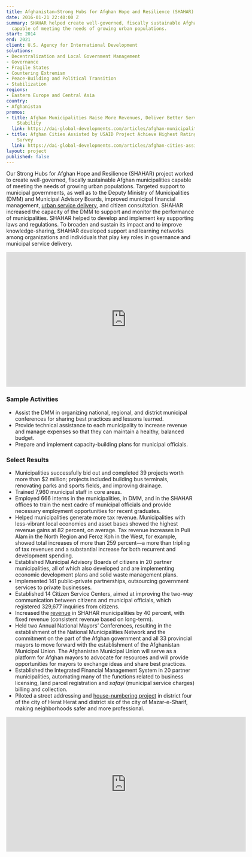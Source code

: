 ```yaml
---
title: Afghanistan—Strong Hubs for Afghan Hope and Resilience (SHAHAR)
date: 2016-01-21 22:40:00 Z
summary: SHAHAR helped create well-governed, fiscally sustainable Afghan municipalities
  capable of meeting the needs of growing urban populations.
start: 2014
end: 2021
client: U.S. Agency for International Development
solutions:
- Decentralization and Local Government Management
- Governance
- Fragile States
- Countering Extremism
- Peace-Building and Political Transition
- Stabilization
regions:
- Eastern Europe and Central Asia
country:
- Afghanistan
promos:
- title: Afghan Municipalities Raise More Revenues, Deliver Better Services, Enhance
    Stability
  link: https://dai-global-developments.com/articles/afghan-municipalities-raise-more-revenues-deliver-better-services-enhance-stability
- title: Afghan Cities Assisted by USAID Project Achieve Highest Ratings in Citizen
    Survey
  link: https://dai-global-developments.com/articles/afghan-cities-assisted-by-usaid-project-achieve-highest-ratings-in-citizen-survey
layout: project
published: false
---
```


Our Strong Hubs for Afghan Hope and Resilience (SHAHAR) project worked to create well-governed, fiscally sustainable Afghan municipalities capable of meeting the needs of growing urban populations. Targeted support to municipal governments, as well as to the Deputy Ministry of Municipalities (DMM) and Municipal Advisory Boards, improved municipal financial management, [urban service delivery](https://dai-global-developments.com/articles/afghan-cities-assisted-by-usaid-project-achieve-highest-ratings-in-citizen-survey), and citizen consultation. SHAHAR increased the capacity of the DMM to support and monitor the performance of municipalities. SHAHAR helped to develop and implement key supporting laws and regulations. To broaden and sustain its impact and to improve knowledge-sharing, SHAHAR developed support and learning networks among organizations and individuals that play key roles in governance and municipal service delivery.

<iframe src="https://player.vimeo.com/video/370977918" width="640" height="360" frameborder="0" allow="autoplay; fullscreen" allowfullscreen></iframe>

### Sample Activities

* Assist the DMM in organizing national, regional, and district municipal conferences for sharing best practices and lessons learned.
* Provide technical assistance to each municipality to increase revenue and manage expenses so that they can maintain a healthy, balanced budget. 
* Prepare and implement capacity-building plans for municipal officials.

### Select Results

* Municipalities successfully bid out and completed 39 projects worth more than $2 million; projects included building bus terminals, renovating parks and sports fields, and improving drainage.
* Trained 7,960 municipal staff in core areas.
* Employed 666 interns in the municipalities, in DMM, and in the SHAHAR offices to train the next cadre of municipal officials and provide necessary employment opportunities for recent graduates.
* Helped municipalities generate more tax revenue. Municipalities with less-vibrant local economies and asset bases showed the highest revenue gains at 82 percent, on average. Tax revenue increases in Puli Alam in the North Region and Feroz Koh in the West, for example, showed total increases of more than 259 percent—a more than tripling of tax revenues and a substantial increase for both recurrent and development spending.
* Established Municipal Advisory Boards of citizens in 20 partner municipalities, all of which also developed and are implementing economic development plans and solid waste management plans.
* Implemented 141 public-private partnerships, outsourcing government services to private businesses.
* Established 14 Citizen Service Centers, aimed at improving the two-way communication between citizens and municipal officials, which registered 329,677 inquiries from citizens.
* Increased the [revenue](http://dai-global-developments.com/articles/afghan-municipalities-raise-more-revenues-deliver-better-services-enhance-stability) in SHAHAR municipalities by 40 percent, with fixed revenue (consistent revenue based on long-term).
* Held two Annual National Mayors’ Conferences, resulting in the establishment of the National Municipalities Network and the commitment on the part of the Afghan government and all 33 provincial mayors to move forward with the establishment of the Afghanistan Municipal Union. The Afghanistan Municipal Union will serve as a platform for Afghan mayors to advocate for resources and will provide opportunities for mayors to exchange ideas and share best practices.
* Established the Integrated Financial Management System in 20 partner municipalities, automating many of the functions related to business licensing, land parcel registration and *safayi* (municipal service charges) billing and collection.
* Piloted a street addressing and [house-numbering project](https://www.usaid.gov/news-information/news/street-addressing-saves-business-herat) in district four of the city of Herat Herat and district six of the city of Mazar-e-Sharif, making neighborhoods safer and more professional.        

<iframe src="https://player.vimeo.com/video/204593033" width="640" height="360" frameborder="0" webkitallowfullscreen mozallowfullscreen allowfullscreen></iframe>